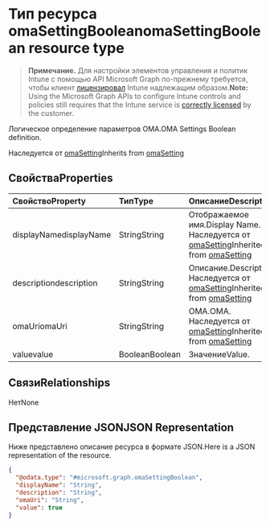 # <a name="omasettingboolean-resource-type"></a><span data-ttu-id="0f885-101">Тип ресурса omaSettingBoolean</span><span class="sxs-lookup"><span data-stu-id="0f885-101">omaSettingBoolean resource type</span></span>

> <span data-ttu-id="0f885-102">**Примечание.** Для настройки элементов управления и политик Intune с помощью API Microsoft Graph по-прежнему требуется, чтобы клиент [лицензировал](https://go.microsoft.com/fwlink/?linkid=839381) Intune надлежащим образом.</span><span class="sxs-lookup"><span data-stu-id="0f885-102">**Note:** Using the Microsoft Graph APIs to configure Intune controls and policies still requires that the Intune service is [correctly licensed](https://go.microsoft.com/fwlink/?linkid=839381) by the customer.</span></span>

<span data-ttu-id="0f885-103">Логическое определение параметров OMA.</span><span class="sxs-lookup"><span data-stu-id="0f885-103">OMA Settings Boolean definition.</span></span>

<span data-ttu-id="0f885-104">Наследуется от [omaSetting](../resources/intune_deviceconfig_omasetting.md)</span><span class="sxs-lookup"><span data-stu-id="0f885-104">Inherits from [omaSetting](../resources/intune_deviceconfig_omasetting.md)</span></span>

## <a name="properties"></a><span data-ttu-id="0f885-105">Свойства</span><span class="sxs-lookup"><span data-stu-id="0f885-105">Properties</span></span>
|<span data-ttu-id="0f885-106">Свойство</span><span class="sxs-lookup"><span data-stu-id="0f885-106">Property</span></span>|<span data-ttu-id="0f885-107">Тип</span><span class="sxs-lookup"><span data-stu-id="0f885-107">Type</span></span>|<span data-ttu-id="0f885-108">Описание</span><span class="sxs-lookup"><span data-stu-id="0f885-108">Description</span></span>|
|:---|:---|:---|
|<span data-ttu-id="0f885-109">displayName</span><span class="sxs-lookup"><span data-stu-id="0f885-109">displayName</span></span>|<span data-ttu-id="0f885-110">String</span><span class="sxs-lookup"><span data-stu-id="0f885-110">String</span></span>|<span data-ttu-id="0f885-111">Отображаемое имя.</span><span class="sxs-lookup"><span data-stu-id="0f885-111">Display Name.</span></span> <span data-ttu-id="0f885-112">Наследуется от [omaSetting](../resources/intune_deviceconfig_omasetting.md)</span><span class="sxs-lookup"><span data-stu-id="0f885-112">Inherited from [omaSetting](../resources/intune_deviceconfig_omasetting.md)</span></span>|
|<span data-ttu-id="0f885-113">description</span><span class="sxs-lookup"><span data-stu-id="0f885-113">description</span></span>|<span data-ttu-id="0f885-114">String</span><span class="sxs-lookup"><span data-stu-id="0f885-114">String</span></span>|<span data-ttu-id="0f885-115">Описание.</span><span class="sxs-lookup"><span data-stu-id="0f885-115">Description.</span></span> <span data-ttu-id="0f885-116">Наследуется от [omaSetting](../resources/intune_deviceconfig_omasetting.md)</span><span class="sxs-lookup"><span data-stu-id="0f885-116">Inherited from [omaSetting](../resources/intune_deviceconfig_omasetting.md)</span></span>|
|<span data-ttu-id="0f885-117">omaUri</span><span class="sxs-lookup"><span data-stu-id="0f885-117">omaUri</span></span>|<span data-ttu-id="0f885-118">String</span><span class="sxs-lookup"><span data-stu-id="0f885-118">String</span></span>|<span data-ttu-id="0f885-119">OMA.</span><span class="sxs-lookup"><span data-stu-id="0f885-119">OMA.</span></span> <span data-ttu-id="0f885-120">Наследуется от [omaSetting](../resources/intune_deviceconfig_omasetting.md)</span><span class="sxs-lookup"><span data-stu-id="0f885-120">Inherited from [omaSetting](../resources/intune_deviceconfig_omasetting.md)</span></span>|
|<span data-ttu-id="0f885-121">value</span><span class="sxs-lookup"><span data-stu-id="0f885-121">value</span></span>|<span data-ttu-id="0f885-122">Boolean</span><span class="sxs-lookup"><span data-stu-id="0f885-122">Boolean</span></span>|<span data-ttu-id="0f885-123">Значение</span><span class="sxs-lookup"><span data-stu-id="0f885-123">Value.</span></span>|

## <a name="relationships"></a><span data-ttu-id="0f885-124">Связи</span><span class="sxs-lookup"><span data-stu-id="0f885-124">Relationships</span></span>
<span data-ttu-id="0f885-125">Нет</span><span class="sxs-lookup"><span data-stu-id="0f885-125">None</span></span>
## <a name="json-representation"></a><span data-ttu-id="0f885-126">Представление JSON</span><span class="sxs-lookup"><span data-stu-id="0f885-126">JSON Representation</span></span>
<span data-ttu-id="0f885-127">Ниже представлено описание ресурса в формате JSON.</span><span class="sxs-lookup"><span data-stu-id="0f885-127">Here is a JSON representation of the resource.</span></span>
<!--{
  "blockType": "resource",
  "baseType": "microsoft.graph.omaSetting",
  "@odata.type": "microsoft.graph.omaSettingBoolean"
}-->
``` json
{
  "@odata.type": "#microsoft.graph.omaSettingBoolean",
  "displayName": "String",
  "description": "String",
  "omaUri": "String",
  "value": true
}
```



